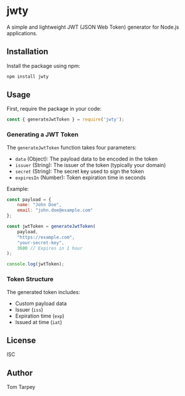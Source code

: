 # jwty

A simple and lightweight JWT (JSON Web Token) generator for Node.js applications.

## Installation

Install the package using npm:

```bash
npm install jwty
```

## Usage

First, require the package in your code:

```javascript
const { generateJwtToken } = require('jwty');
```

### Generating a JWT Token

The `generateJwtToken` function takes four parameters:

- `data` (Object): The payload data to be encoded in the token
- `issuer` (String): The issuer of the token (typically your domain)
- `secret` (String): The secret key used to sign the token
- `expiresIn` (Number): Token expiration time in seconds

Example:

```javascript
const payload = {
    name: "John Doe",
    email: "john.doe@example.com"
};

const jwtToken = generateJwtToken(
    payload,
    "https://example.com",
    "your-secret-key",
    3600 // Expires in 1 hour
);

console.log(jwtToken);
```

### Token Structure

The generated token includes:
- Custom payload data
- Issuer (`iss`)
- Expiration time (`exp`)
- Issued at time (`iat`)

## License

ISC

## Author

Tom Tarpey
